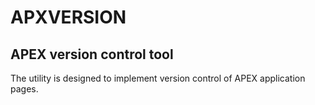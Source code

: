 # APXVERSION 
## APEX version control tool
The utility is designed to implement version control of APEX application pages.



